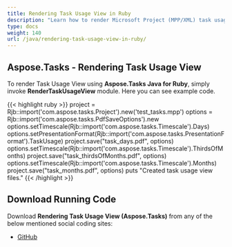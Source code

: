 ```yaml
---
title: Rendering Task Usage View in Ruby
description: "Learn how to render Microsoft Project (MPP/XML) task usage views using Aspose.Tasks Java in Ruby."
type: docs
weight: 140
url: /java/rendering-task-usage-view-in-ruby/
---
```


## **Aspose.Tasks - Rendering Task Usage View**

To render Task Usage View using **Aspose.Tasks Java for Ruby**, simply invoke **RenderTaskUsageView** module. Here you can see example code.

{{< highlight ruby >}}
project = Rjb::import('com.aspose.tasks.Project').new('test_tasks.mpp')
options = Rjb::import('com.aspose.tasks.PdfSaveOptions').new
options.setTimescale(Rjb::import('com.aspose.tasks.Timescale').Days)
options.setPresentationFormat(Rjb::import('com.aspose.tasks.PresentationFormat').TaskUsage)
project.save("task_days.pdf", options)
options.setTimescale(Rjb::import('com.aspose.tasks.Timescale').ThirdsOfMonths)
project.save("task_thirdsOfMonths.pdf", options)
options.setTimescale(Rjb::import('com.aspose.tasks.Timescale').Months)
project.save("task_months.pdf", options)
puts "Created task usage view files."
{{< /highlight >}}

## **Download Running Code**
Download **Rendering Task Usage View (Aspose.Tasks)** from any of the below mentioned social coding sites:

- [GitHub](https://github.com/aspose-tasks/Aspose.Tasks-for-Java/blob/master/Plugins/Aspose_Tasks_Java_for_Ruby/lib/asposetasksjava/Tasks/rendertaskusageview.rb)
